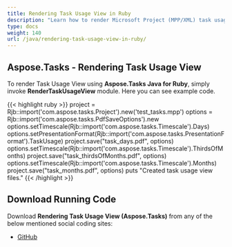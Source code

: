 ```yaml
---
title: Rendering Task Usage View in Ruby
description: "Learn how to render Microsoft Project (MPP/XML) task usage views using Aspose.Tasks Java in Ruby."
type: docs
weight: 140
url: /java/rendering-task-usage-view-in-ruby/
---
```


## **Aspose.Tasks - Rendering Task Usage View**

To render Task Usage View using **Aspose.Tasks Java for Ruby**, simply invoke **RenderTaskUsageView** module. Here you can see example code.

{{< highlight ruby >}}
project = Rjb::import('com.aspose.tasks.Project').new('test_tasks.mpp')
options = Rjb::import('com.aspose.tasks.PdfSaveOptions').new
options.setTimescale(Rjb::import('com.aspose.tasks.Timescale').Days)
options.setPresentationFormat(Rjb::import('com.aspose.tasks.PresentationFormat').TaskUsage)
project.save("task_days.pdf", options)
options.setTimescale(Rjb::import('com.aspose.tasks.Timescale').ThirdsOfMonths)
project.save("task_thirdsOfMonths.pdf", options)
options.setTimescale(Rjb::import('com.aspose.tasks.Timescale').Months)
project.save("task_months.pdf", options)
puts "Created task usage view files."
{{< /highlight >}}

## **Download Running Code**
Download **Rendering Task Usage View (Aspose.Tasks)** from any of the below mentioned social coding sites:

- [GitHub](https://github.com/aspose-tasks/Aspose.Tasks-for-Java/blob/master/Plugins/Aspose_Tasks_Java_for_Ruby/lib/asposetasksjava/Tasks/rendertaskusageview.rb)
